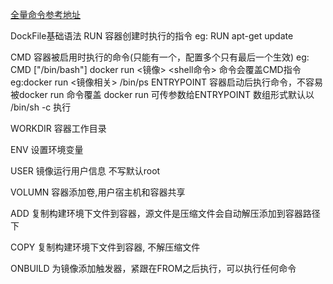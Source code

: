 [全量命令参考地址](https://docs.docker.com/engine/reference/builder/)

DockFile基础语法
RUN 容器创建时执行的指令
eg: RUN apt-get update

CMD 容器被启用时执行的命令(只能有一个，配置多个只有最后一个生效)
eg: CMD ["/bin/bash"]
docker run <镜像>  <shell命令> 命令会覆盖CMD指令  
eg:docker run <镜像相关> /bin/ps
ENTRYPOINT 容器启动后执行命令，不容易被docker run 命令覆盖
docker run 可传参数给ENTRYPOINT
数组形式默认以 /bin/sh -c 执行

WORKDIR 容器工作目录

ENV  设置环境变量

USER 镜像运行用户信息 不写默认root

VOLUMN 容器添加卷,用户宿主机和容器共享

ADD 复制构建环境下文件到容器，源文件是压缩文件会自动解压添加到容器路径下

COPY 复制构建环境下文件到容器, 不解压缩文件

ONBUILD 为镜像添加触发器，紧跟在FROM之后执行，可以执行任何命令
